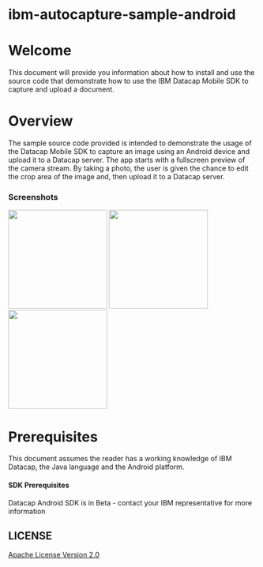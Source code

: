 # ibm-autocapture-sample-android


# Welcome

This document will provide you information about how to install and use the source code that demonstrate how to use the IBM Datacap Mobile SDK to capture and upload a document.

# Overview

The sample source code provided is intended to demonstrate the usage of the Datacap Mobile SDK to capture an image using an Android device and upload it to a Datacap server. The app starts with a fullscreen preview of the camera stream. By taking a photo, the user is given the chance to edit the crop area of the image and, then upload it to a Datacap server.

### Screenshots

<img src="screenshots/camera_view.jpg" width="200"/>
<img src="screenshots/deskew.jpg" width="200"/>
<img src="screenshots/upload.jpg" width="200"/>

# Prerequisites

This document assumes the reader has a working knowledge of IBM Datacap, the Java language and the Android platform.

#### SDK Prerequisites

Datacap Android SDK is in Beta - contact your IBM representative for more information

## LICENSE

[Apache License Version 2.0](../LICENSE)



